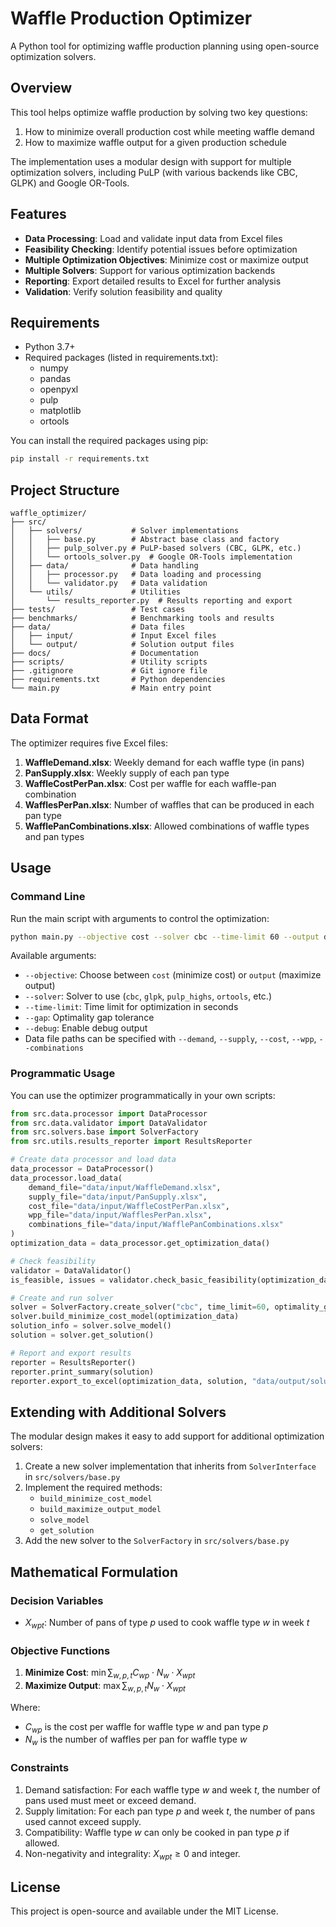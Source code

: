 # Waffle Production Optimizer

A Python tool for optimizing waffle production planning using open-source optimization solvers.

## Overview

This tool helps optimize waffle production by solving two key questions:

1. How to minimize overall production cost while meeting waffle demand
2. How to maximize waffle output for a given production schedule

The implementation uses a modular design with support for multiple optimization solvers, including PuLP (with various backends like CBC, GLPK) and Google OR-Tools.

## Features

- **Data Processing**: Load and validate input data from Excel files
- **Feasibility Checking**: Identify potential issues before optimization
- **Multiple Optimization Objectives**: Minimize cost or maximize output
- **Multiple Solvers**: Support for various optimization backends
- **Reporting**: Export detailed results to Excel for further analysis
- **Validation**: Verify solution feasibility and quality

## Requirements

- Python 3.7+
- Required packages (listed in requirements.txt):
  - numpy
  - pandas
  - openpyxl
  - pulp
  - matplotlib
  - ortools

You can install the required packages using pip:

```bash
pip install -r requirements.txt
```

## Project Structure

```
waffle_optimizer/
├── src/
│   ├── solvers/           # Solver implementations
│   │   ├── base.py        # Abstract base class and factory
│   │   ├── pulp_solver.py # PuLP-based solvers (CBC, GLPK, etc.)
│   │   └── ortools_solver.py  # Google OR-Tools implementation
│   ├── data/              # Data handling
│   │   ├── processor.py   # Data loading and processing
│   │   └── validator.py   # Data validation
│   └── utils/             # Utilities
│       └── results_reporter.py  # Results reporting and export
├── tests/                 # Test cases
├── benchmarks/            # Benchmarking tools and results
├── data/                  # Data files
│   ├── input/             # Input Excel files
│   └── output/            # Solution output files
├── docs/                  # Documentation
├── scripts/               # Utility scripts
├── .gitignore             # Git ignore file
├── requirements.txt       # Python dependencies
└── main.py                # Main entry point
```

## Data Format

The optimizer requires five Excel files:

1. **WaffleDemand.xlsx**: Weekly demand for each waffle type (in pans)
2. **PanSupply.xlsx**: Weekly supply of each pan type
3. **WaffleCostPerPan.xlsx**: Cost per waffle for each waffle-pan combination
4. **WafflesPerPan.xlsx**: Number of waffles that can be produced in each pan type
5. **WafflePanCombinations.xlsx**: Allowed combinations of waffle types and pan types

## Usage

### Command Line

Run the main script with arguments to control the optimization:

```bash
python main.py --objective cost --solver cbc --time-limit 60 --output data/output/solution.xlsx
```

Available arguments:
- `--objective`: Choose between `cost` (minimize cost) or `output` (maximize output)
- `--solver`: Solver to use (`cbc`, `glpk`, `pulp_highs`, `ortools`, etc.)
- `--time-limit`: Time limit for optimization in seconds
- `--gap`: Optimality gap tolerance
- `--debug`: Enable debug output
- Data file paths can be specified with `--demand`, `--supply`, `--cost`, `--wpp`, `--combinations`

### Programmatic Usage

You can use the optimizer programmatically in your own scripts:

```python
from src.data.processor import DataProcessor
from src.data.validator import DataValidator
from src.solvers.base import SolverFactory
from src.utils.results_reporter import ResultsReporter

# Create data processor and load data
data_processor = DataProcessor()
data_processor.load_data(
    demand_file="data/input/WaffleDemand.xlsx",
    supply_file="data/input/PanSupply.xlsx",
    cost_file="data/input/WaffleCostPerPan.xlsx",
    wpp_file="data/input/WafflesPerPan.xlsx",
    combinations_file="data/input/WafflePanCombinations.xlsx"
)
optimization_data = data_processor.get_optimization_data()

# Check feasibility
validator = DataValidator()
is_feasible, issues = validator.check_basic_feasibility(optimization_data)

# Create and run solver
solver = SolverFactory.create_solver("cbc", time_limit=60, optimality_gap=0.005)
solver.build_minimize_cost_model(optimization_data)
solution_info = solver.solve_model()
solution = solver.get_solution()

# Report and export results
reporter = ResultsReporter()
reporter.print_summary(solution)
reporter.export_to_excel(optimization_data, solution, "data/output/solution.xlsx")
```

## Extending with Additional Solvers

The modular design makes it easy to add support for additional optimization solvers:

1. Create a new solver implementation that inherits from `SolverInterface` in `src/solvers/base.py`
2. Implement the required methods:
   - `build_minimize_cost_model`
   - `build_maximize_output_model`
   - `solve_model`
   - `get_solution`
3. Add the new solver to the `SolverFactory` in `src/solvers/base.py`

## Mathematical Formulation

### Decision Variables
- $X_{wpt}$: Number of pans of type $p$ used to cook waffle type $w$ in week $t$

### Objective Functions
1. **Minimize Cost**: $\min \sum_{w,p,t} C_{wp} \cdot N_w \cdot X_{wpt}$
2. **Maximize Output**: $\max \sum_{w,p,t} N_w \cdot X_{wpt}$

Where:
- $C_{wp}$ is the cost per waffle for waffle type $w$ and pan type $p$
- $N_w$ is the number of waffles per pan for waffle type $w$

### Constraints
1. Demand satisfaction: For each waffle type $w$ and week $t$, the number of pans used must meet or exceed demand.
2. Supply limitation: For each pan type $p$ and week $t$, the number of pans used cannot exceed supply.
3. Compatibility: Waffle type $w$ can only be cooked in pan type $p$ if allowed.
4. Non-negativity and integrality: $X_{wpt} \geq 0$ and integer.

## License

This project is open-source and available under the MIT License. 